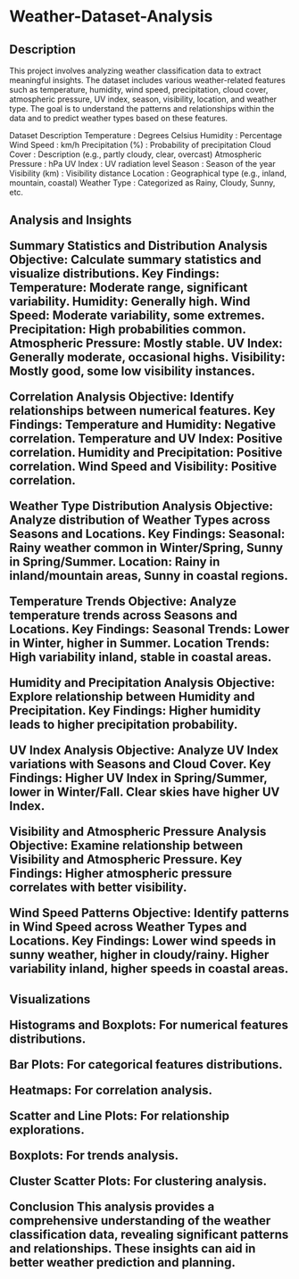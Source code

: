 <h1> Weather-Dataset-Analysis </h1>

<h2>Description</h2>
This project involves analyzing weather classification data to extract meaningful insights. The dataset includes various weather-related features such as temperature, humidity, wind speed, precipitation, cloud cover, atmospheric pressure, UV index, season, visibility, location, and weather type. The goal is to understand the patterns and relationships within the data and to predict weather types based on these features.

Dataset Description Temperature : Degrees Celsius Humidity : Percentage Wind Speed : km/h Precipitation (%) : Probability of precipitation Cloud Cover : Description (e.g., partly cloudy, clear, overcast) Atmospheric Pressure : hPa UV Index : UV radiation level Season : Season of the year Visibility (km) : Visibility distance Location : Geographical type (e.g., inland, mountain, coastal) Weather Type : Categorized as Rainy, Cloudy, Sunny, etc.




<h2>Analysis and Insights

Summary Statistics and Distribution Analysis Objective: Calculate summary statistics and visualize distributions.
Key Findings: Temperature: Moderate range, significant variability. Humidity: Generally high. Wind Speed: Moderate variability, some extremes. Precipitation: High probabilities common. Atmospheric Pressure: Mostly stable. UV Index: Generally moderate, occasional highs. Visibility: Mostly good, some low visibility instances.

Correlation Analysis Objective: Identify relationships between numerical features.
Key Findings: Temperature and Humidity: Negative correlation. Temperature and UV Index: Positive correlation. Humidity and Precipitation: Positive correlation. Wind Speed and Visibility: Positive correlation.

Weather Type Distribution Analysis Objective: Analyze distribution of Weather Types across Seasons and Locations.
Key Findings: Seasonal: Rainy weather common in Winter/Spring, Sunny in Spring/Summer. Location: Rainy in inland/mountain areas, Sunny in coastal regions.

Temperature Trends Objective: Analyze temperature trends across Seasons and Locations.
Key Findings: Seasonal Trends: Lower in Winter, higher in Summer. Location Trends: High variability inland, stable in coastal areas.

Humidity and Precipitation Analysis Objective: Explore relationship between Humidity and Precipitation.
Key Findings: Higher humidity leads to higher precipitation probability.

UV Index Analysis Objective: Analyze UV Index variations with Seasons and Cloud Cover.
Key Findings: Higher UV Index in Spring/Summer, lower in Winter/Fall. Clear skies have higher UV Index.

Visibility and Atmospheric Pressure Analysis Objective: Examine relationship between Visibility and Atmospheric Pressure.
Key Findings: Higher atmospheric pressure correlates with better visibility.

Wind Speed Patterns Objective: Identify patterns in Wind Speed across Weather Types and Locations.
Key Findings: Lower wind speeds in sunny weather, higher in cloudy/rainy. Higher variability inland, higher speeds in coastal areas.
</h2>



<h2>
Visualizations

Histograms and Boxplots: For numerical features distributions.

Bar Plots: For categorical features distributions.

Heatmaps: For correlation analysis.

Scatter and Line Plots: For relationship explorations.

Boxplots: For trends analysis.

Cluster Scatter Plots: For clustering analysis.

Conclusion This analysis provides a comprehensive understanding of the weather classification data, revealing significant patterns and relationships. These insights can aid in better weather prediction and planning.</h2>


